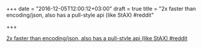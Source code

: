 +++
date = "2016-12-05T12:00:12+03:00"
draft = true
title = "2x faster than encoding/json, also has a pull-style api (like StAX)  #reddit"

+++

<p><a href="https://t.co/fkhbmFEmSf">2x faster than encoding/json, also has a pull-style api (like StAX)  #reddit</a></p>
